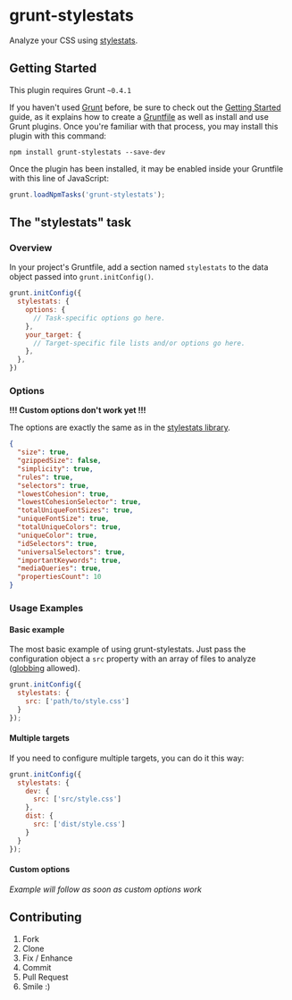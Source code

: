 # grunt-stylestats

Analyze your CSS using [stylestats](https://github.com/t32k/stylestats).

## Getting Started
This plugin requires Grunt `~0.4.1`

If you haven't used [Grunt](http://gruntjs.com/) before, be sure to check out the [Getting Started](http://gruntjs.com/getting-started) guide, as it explains how to create a [Gruntfile](http://gruntjs.com/sample-gruntfile) as well as install and use Grunt plugins. Once you're familiar with that process, you may install this plugin with this command:

```shell
npm install grunt-stylestats --save-dev
```

Once the plugin has been installed, it may be enabled inside your Gruntfile with this line of JavaScript:

```js
grunt.loadNpmTasks('grunt-stylestats');
```

## The "stylestats" task

### Overview
In your project's Gruntfile, add a section named `stylestats` to the data object passed into `grunt.initConfig()`.

```js
grunt.initConfig({
  stylestats: {
    options: {
      // Task-specific options go here.
    },
    your_target: {
      // Target-specific file lists and/or options go here.
    },
  },
})
```

### Options

**!!! Custom options don't work yet !!!**

The options are exactly the same as in the [stylestats library](https://github.com/t32k/stylestats/blob/master/lib/defaultOptions.js).

```json
{
  "size": true,
  "gzippedSize": false,
  "simplicity": true,
  "rules": true,
  "selectors": true,
  "lowestCohesion": true,
  "lowestCohesionSelector": true,
  "totalUniqueFontSizes": true,
  "uniqueFontSize": true,
  "totalUniqueColors": true,
  "uniqueColor": true,
  "idSelectors": true,
  "universalSelectors": true,
  "importantKeywords": true,
  "mediaQueries": true,
  "propertiesCount": 10
}
```

### Usage Examples

#### Basic example
The most basic example of using grunt-stylestats. Just pass the configuration object a `src` property with an array of files to analyze ([globbing](http://gruntjs.com/configuring-tasks#globbing-patterns) allowed).

```js
grunt.initConfig({
  stylestats: {
    src: ['path/to/style.css']
  }
});
```

#### Multiple targets
If you need to configure multiple targets, you can do it this way:

```js
grunt.initConfig({
  stylestats: {
    dev: {
      src: ['src/style.css']
    },
    dist: {
      src: ['dist/style.css']
    }
  }
});
```

#### Custom options
_Example will follow as soon as custom options work_

## Contributing
1. Fork
2. Clone
3. Fix / Enhance
4. Commit
5. Pull Request
6. Smile :)
